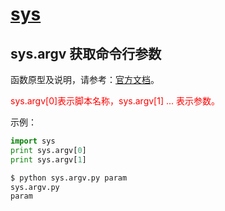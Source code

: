 # [sys](https://github.com/mumingv/python/tree/master/func/sys)

## sys.argv 获取命令行参数

函数原型及说明，请参考：[官方文档](https://docs.python.org/2/library/sys.html#sys.argv)。

<font color="red">sys.argv[0]表示脚本名称，sys.argv[1] ... 表示参数。</font>

示例：

```python
import sys
print sys.argv[0]
print sys.argv[1]
```

```python
$ python sys.argv.py param
sys.argv.py
param
```





